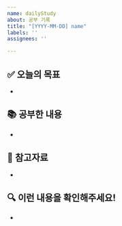 ```yaml
---
name: dailyStudy
about: 공부 기록
title: "[YYYY-MM-DD] name"
labels: ''
assignees: ''

---
```


## ✅ 오늘의 목표
- 

## 📚 공부한 내용
- 

## 📎 참고자료
- 

## 🔍 이런 내용을 확인해주세요!
-
